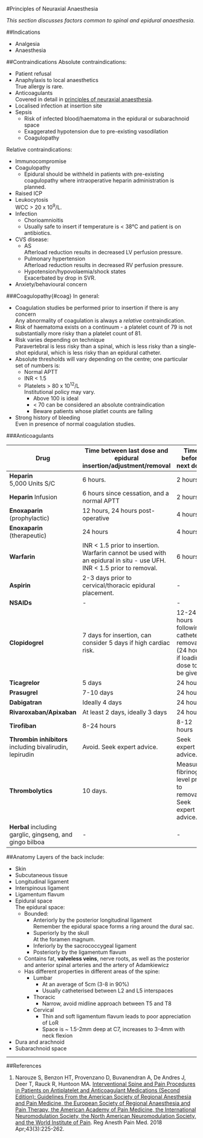 #Principles of Neuraxial Anaesthesia

*This section discusses factors common to spinal and epidural anaesthesia.*

##Indications
* Analgesia
* Anaesthesia

##Contraindications
Absolute contraindications:
* Patient refusal
* Anaphylaxis to local anaesthetics  
True allergy is rare.
* Anticoagulants  
Covered in detail in [principles of neuraxial anaesthesia](/anaesthesia/regional/principles/principles-neuraxial.md).
* Localised infection at insertion site
* Sepsis
    * Risk of infected blood/haematoma in the epidural or subarachnoid space
    * Exaggerated hypotension due to pre-existing vasodilation
    * Coagulopathy

Relative contraindications:
* Immunocompromise
* Coagulopathy
    * Epidural should be withheld in patients with pre-existing coagulopathy where intraoperative heparin administration is planned.
* Raised ICP
* Leukocytosis  
WCC > 20 x 10<sup>9</sup>/L.
* Infection
    * Chorioamnioitis
    * Usually safe to insert if temperature is < 38°C and patient is on antibiotics.
* CVS disease:
	* AS  
	Afterload reduction results in decreased LV perfusion pressure.
	* Pulmonary hypertension  
	Afterload reduction results in decreased RV perfusion pressure.
	* Hypotension/hypovolaemia/shock states  
	Exacerbated by drop in SVR.
* Anxiety/behavioural concern

###Coagulopathy{#coag}
In general:
* Coagulation studies be performed prior to insertion if there is any concern  
Any abnormality of coagulation is always a *relative* contraindication.
* Risk of haematoma exists on a continuum - a platelet count of 79 is not substantially more risky than a platelet count of 81.
* Risk varies depending on technique  
Paravertebral is less risky than a spinal, which is less risky than a single-shot epidural, which is less risky than an epidural catheter.
* Absolute thresholds will vary depending on the centre; one particular set of numbers is:
    * Normal APTT
    * INR < 1.5
    * Platelets > 80 x 10<sup>12</sup>/L  
    Institutional policy may vary.
        * Above 100 is ideal
        * < 70 can be considered an absolute contraindication
        * Beware patients whose platlet counts are falling
* Strong history of bleeding  
Even in presence of normal coagulation studies.

###Anticoagulants

|Drug|Time between last dose and epidural insertion/adjustment/removal|Time before next dose|
|--|--|--|
|**Heparin** <br>5,000 Units S/C|6 hours.|2 hours.|
|**Heparin** Infusion|6 hours since cessation, and a normal APTT|2 hours|
|**Enoxaparin** (prophylactic)|12 hours, 24 hours post-operative|4 hours|
|**Enoxaparin** (therapeutic)|24 hours|4 hours|
|**Warfarin**|INR < 1.5 prior to insertion. Warfarin cannot be used with an epidural in situ - use UFH. INR < 1.5 prior to removal.|6 hours|
|**Aspirin**|2-3 days prior to cervical/thoracic epidural placement.|-|
|**NSAIDs**|-|-|
|**Clopidogrel**|7 days for insertion, can consider 5 days if high cardiac risk.|12-24 hours following catheter removal (24 hours if loading dose to be given).|
|**Ticagrelor**|5 days|24 hours|
|**Prasugrel**|7-10 days|24 hours|
|**Dabigatran**|Ideally 4 days|24 hours|
|**Rivaroxaban/Apixaban**|At least 2 days, ideally 3 days|24 hours
|**Tirofiban**|8-24 hours|8-12 hours|
|**Thrombin inhibitors** including bivalirudin, lepirudin|Avoid. Seek expert advice.|Seek expert advice.
|**Thrombolytics**|10 days.|Measure fibrinogen level prior to removal. Seek expert advice.|
|**Herbal** including garglic, gingseng, and gingo bilboa|-|-|


##Anatomy
Layers of the back include:
* Skin
* Subcutaneous tissue
* Longitudinal ligament
* Interspinous ligament
* Ligamentum flavum
* Epidural space  
The epidural space:
    * Bounded:
        * Anteriorly by the posterior longitudinal ligament  
        Remember the epidural space forms a ring around the dural sac.
        * Superiorly by the skull  
        At the foramen magnum.  
        * Inferiorly by the sacrococcygeal ligament
        * Posteriorly by the ligamentum flavum
    * Contains fat, **valveless veins**, nerve roots, as well as the posterior and anterior spinal arteries and the artery of Adamkiewicz
    * Has different properties in different areas of the spine:
        * Lumbar
            * At an average of 5cm  (3-8 in 90%)
            * Usually catheterised between L2 and L5 interspaces
        * Thoracic
            * Narrow, avoid midline approach between T5 and T8
        * Cervical
            * Thin and soft ligamentum flavum leads to poor appreciation of LoR
            * Space is ~ 1.5-2mm deep at C7, increases to 3-4mm with neck flexion
* Dura and arachnoid
* Subarachnoid space




---
##References
1. Narouze S, Benzon HT, Provenzano D, Buvanendran A, De Andres J, Deer T, Rauck R, Huntoon MA. [Interventional Spine and Pain Procedures in Patients on Antiplatelet and Anticoagulant Medications (Second Edition): Guidelines From the American Society of Regional Anesthesia and Pain Medicine, the European Society of Regional Anaesthesia and Pain Therapy, the American Academy of Pain Medicine, the International Neuromodulation Society, the North American Neuromodulation Society, and the World Institute of Pain](https://journals.lww.com/rapm/fulltext/2018/04000/Interventional_Spine_and_Pain_Procedures_in.2.aspx). Reg Anesth Pain Med. 2018 Apr;43(3):225-262.